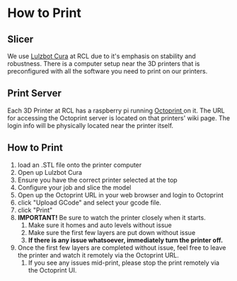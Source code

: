 # How to Print

## Slicer

We use [Lulzbot Cura](https://www.lulzbot.com/cura) at RCL due to it's emphasis on stability and robustness. There is a computer setup near the 3D printers that is preconfigured with all the software you need to print on our printers.

## Print Server

Each 3D Printer at RCL has a raspberry pi running [Octoprint ](https://octoprint.org/)on it. The URL for accessing the Octoprint server is located on that printers' wiki page. The login info will be physically located near the printer itself.



## How to Print

1. load an .STL file onto the printer computer
2. Open up Lulzbot Cura
3. Ensure you have the correct printer selected at the top
4. Configure your job and slice the model
5. Open up the Octoprint URL in your web browser and login to Octoprint
6. click "Upload GCode" and select your gcode file.
7. click "Print"
8. **IMPORTANT!** Be sure to watch the printer closely when it starts.
   1. Make sure it homes and auto levels without issue
   2. Make sure the first few layers are put down without issue
   3. **If there is any issue whatsoever, immediately turn the printer off.**
9. Once the first few layers are completed without issue, feel free to leave the printer and watch it remotely via the Octoprint URL.
   1. If you see any issues mid-print, please stop the print remotely via the Octoprint UI.

